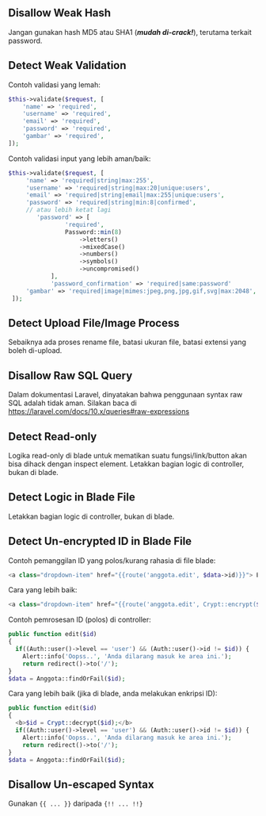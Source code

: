 ## Disallow Weak Hash
Jangan gunakan hash MD5 atau SHA1 (***mudah di-crack!***), terutama terkait password.

## Detect Weak Validation
Contoh validasi yang lemah:
```php
$this->validate($request, [
    'name' => 'required',
    'username' => 'required',
    'email' => 'required',
    'password' => 'required',
    'gambar' => 'required',
]);
```

Contoh validasi input yang lebih aman/baik:
```php
$this->validate($request, [
     'name' => 'required|string|max:255',
     'username' => 'required|string|max:20|unique:users',
     'email' => 'required|string|email|max:255|unique:users',
     'password' => 'required|string|min:8|confirmed',
     // atau lebih ketat lagi
        'password' => [
                'required',
                Password::min(8)
                    ->letters()
                    ->mixedCase()
                    ->numbers()
                    ->symbols()
                    ->uncompromised()
            ],
            'password_confirmation' => 'required|same:password'
     'gambar' => 'required|image|mimes:jpeg,png,jpg,gif,svg|max:2048',
 ]);
```
## Detect Upload File/Image Process
Sebaiknya ada proses rename file, batasi ukuran file, batasi extensi yang boleh di-upload.

## Disallow Raw SQL Query
Dalam dokumentasi Laravel, dinyatakan bahwa penggunaan syntax raw SQL adalah tidak aman. Silakan baca di https://laravel.com/docs/10.x/queries#raw-expressions

## Detect Read-only
Logika read-only di blade untuk mematikan suatu fungsi/link/button akan bisa dihack dengan inspect element. Letakkan bagian logic di controller, bukan di blade.

## Detect Logic in Blade File
Letakkan bagian logic di controller, bukan di blade.

## Detect Un-encrypted ID in Blade File
Contoh pemanggilan ID yang polos/kurang rahasia di file blade:
```php
<a class="dropdown-item" href="{{route('anggota.edit', $data->id)}}"> Edit </a>
```

Cara yang lebih baik:
```php
<a class="dropdown-item" href="{{route('anggota.edit', Crypt::encrypt($data->id))}}"> Edit </a>
```

Contoh pemrosesan ID (polos) di controller: 
```php
public function edit($id)
{   
  if((Auth::user()->level == 'user') && (Auth::user()->id != $id)) {
    Alert::info('Oopss..', 'Anda dilarang masuk ke area ini.');
    return redirect()->to('/');
}
$data = Anggota::findOrFail($id);
```

Cara yang lebih baik (jika di blade, anda melakukan enkripsi ID):
```php
public function edit($id)
{   
  <b>$id = Crypt::decrypt($id);</b>
  if((Auth::user()->level == 'user') && (Auth::user()->id != $id)) {
    Alert::info('Oopss..', 'Anda dilarang masuk ke area ini.');
    return redirect()->to('/');
}
$data = Anggota::findOrFail($id);
```

## Disallow Un-escaped Syntax</a>
Gunakan ```{{ ... }}``` daripada ```{!! ... !!}```

